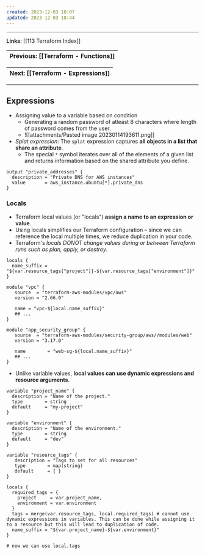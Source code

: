 ```yaml
---
created: 2023-12-03 18:07
updated: 2023-12-03 18:44
---
```

---
**Links**: [[113 Terraform Index]]

| Previous: [[Terraform - Functions]] |
|-|

| Next: [[Terraform - Expressions]] |
|-|

---
## Expressions
- Assigning value to a variable based on condition
	- Generating a random password of atleast 8 characters where length of password comes from the user.
	- ![[attachments/Pasted image 20230114193611.png]]
- *Splat expression*: The `splat` expression captures **all objects in a list that share an attribute**. 
	- The special `*` symbol iterates over all of the elements of a given list and returns information based on the shared attribute you define.

```hcl title:"Example of splat operation" fold
output "private_addresses" {
  description = "Private DNS for AWS instances"
  value       = aws_instance.ubuntu[*].private_dns
}
```

### Locals
- Terraform local values (or "locals") **assign a name to an expression or value**. 
- Using locals simplifies our Terraform configuration – since we can reference the local multiple times, we reduce duplication in your code.
- Terraform's *locals DONOT change values during or between Terraform runs such as plan, apply, or destroy*.

```hcl hl:9,17 title:"Setting and using locals" fold
locals {
  name_suffix = "${var.resource_tags["project"]}-${var.resource_tags["environment"]}"
}

module "vpc" {
   source  = "terraform-aws-modules/vpc/aws"
   version = "2.66.0"

   name = "vpc-${local.name_suffix}"
   ## ...
}

module "app_security_group" {
   source  = "terraform-aws-modules/security-group/aws//modules/web"
   version = "3.17.0"

   name        = "web-sg-${local.name_suffix}"
   ## ...
}
```

- Unlike variable values, **local values can use dynamic expressions and resource arguments**.

```hcl title:"Using dynamic expressions with locals" fold
variable "project_name" {
  description = "Name of the project."
  type        = string
  default     = "my-project"
}

variable "environment" {
  description = "Name of the environment."
  type        = string
  default     = "dev"
}

variable "resource_tags" {
   description = "Tags to set for all resources"
   type        = map(string)
   default     = { }
}

locals {
  required_tags = {
    project     = var.project_name,
    environment = var.environment
  }
  tags = merge(var.resource_tags, local.required_tags) # cannot use dynamic expressions in variables. This can be done while assigning it to a resource but this will lead to duplication of code.
  name_suffix = "${var.project_name}-${var.environment}"
}

# now we can use local.tags
```